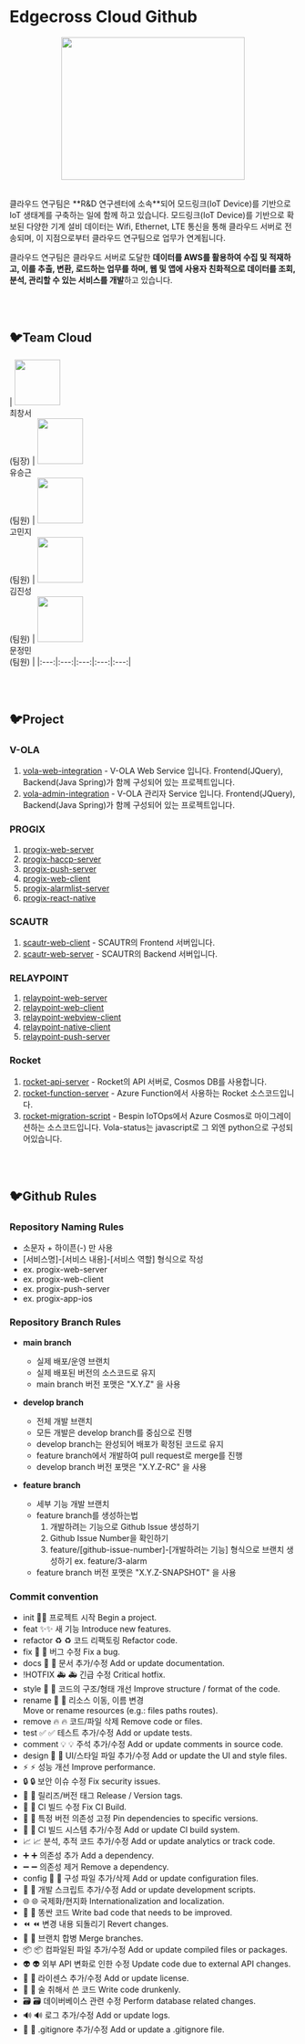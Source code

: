 # Edgecross Cloud Github
<p align="center">
  <img src="https://github.com/edgecross-cloud/.github/assets/96868951/1d192c4d-ad92-4454-bc79-dcc37660cf0e" width="80%" height="250px" />
</p>
<br>
클라우드 연구팀은 **R&D 연구센터에 소속**되어  모드링크(IoT Device)를 기반으로 IoT 생태계를 구축하는 일에 함께 하고 있습니다. 모드링크(IoT Device)를 기반으로 확보된 다양한 기계 설비 데이터는 Wifi, Ethernet, LTE 통신을 통해 클라우드 서버로 전송되며, 이 지점으로부터 클라우드 연구팀으로 업무가 연계됩니다.

클라우드 연구팀은 클라우드 서버로 도달한 **데이터를 AWS를 활용하여 수집 및 적재하고, 이를 추출, 변환, 로드하는 업무를 하며, 웹 및 앱에 사용자 친화적으로 데이터를 조회, 분석, 관리할 수 있는 서비스를 개발**하고 있습니다.

<br></br>
## 🐦Team Cloud 
| <img src="https://github.com/edgecross-cloud/.github/assets/96868951/be26cd16-d3b7-430b-9826-39fa50ea9e94" width="80" height="80" /> <br> 최창서 <br> (팀장) 
| <img src="https://github.com/edgecross-cloud/.github/assets/96868951/40df59aa-9943-49a7-bc4e-5853265971f8" width="80" height="80" /> <br> 유승근 <br> (팀원) 
| <img src="https://github.com/edgecross-cloud/.github/assets/96868951/18cc7ef1-77e8-43fe-b544-05c9035a5654" width="80" height="80" /> <br> 고민지 <br> (팀원) 
| <img src="https://github.com/edgecross-cloud/.github/assets/96868951/2020e122-58df-4b1c-8371-13f5e986d54c" width="80" height="80" /> <br> 김진성 <br> (팀원) 
| <img src="https://github.com/edgecross-cloud/.github/assets/87007436/45684ab5-9cdd-4004-9ae2-26287e0648c1" width="80" height="80" /> <br> 문정민 <br> (팀원) |
|:---:|:---:|:---:|:---:|:---:|


<br></br>
## 🐦Project

### V-OLA
1. [vola-web-integration](https://github.com/edgecross-cloud/vola-web-integration) - V-OLA Web Service 입니다. Frontend(JQuery), Backend(Java Spring)가 함께 구성되어 있는 프로젝트입니다.
2. [vola-admin-integration](https://github.com/edgecross-cloud/vola-admin-integration) - V-OLA 관리자 Service 입니다. Frontend(JQuery), Backend(Java Spring)가 함께 구성되어 있는 프로젝트입니다.

### PROGIX
1. [progix-web-server](https://github.com/edgecross-cloud/progix-web-server)
2. [progix-haccp-server](https://github.com/edgecross-cloud/progix-haccp-server)
3. [progix-push-server](https://github.com/edgecross-cloud/progix-push-server)
4. [progix-web-client](https://github.com/edgecross-cloud/progix-web-client)
5. [progix-alarmlist-server](https://github.com/edgecross-cloud/progix-alarmlist-server)
6. [progix-react-native](https://github.com/edgecross-cloud/progix-react-native)

### SCAUTR 
1. [scautr-web-client](https://github.com/edgecross-cloud/scautr-web-server) - SCAUTR의 Frontend 서버입니다.
2. [scautr-web-server](https://github.com/edgecross-cloud/scautr-web-client) - SCAUTR의 Backend 서버입니다. 

### RELAYPOINT
1. [relaypoint-web-server](https://github.com/edgecross-cloud/relaypoint-web-server)
2. [relaypoint-web-client](https://github.com/edgecross-cloud/relaypoint-web-client)
3. [relaypoint-webview-client](https://github.com/edgecross-cloud/relaypoint-web-client)
4. [relaypoint-native-client](https://github.com/edgecross-cloud/relaypoint-native-client)
5. [relaypoint-push-server](https://github.com/edgecross-cloud/relaypoint-push-server)

### Rocket
1. [rocket-api-server](https://github.com/edgecross-cloud/rocket-api-server) - Rocket의 API 서버로, Cosmos DB를 사용합니다.
2. [rocket-function-server](https://github.com/edgecross-cloud/rocket-function-server) - Azure Function에서 사용하는 Rocket 소스코드입니다.
3. [rocket-migration-script](https://github.com/edgecross-cloud/rocket-migration-script) - Bespin IoTOps에서 Azure Cosmos로 마이그레이션하는 소스코드입니다. Vola-status는 javascript로 그 외엔 python으로 구성되어있습니다.

<br></br>
## 🐦Github Rules

### Repository Naming Rules
- 소문자 + 하이픈(-) 만 사용
- [서비스명]-[서비스 내용]-[서비스 역할] 형식으로 작성
- ex. progix-web-server
- ex. progix-web-client
- ex. progix-push-server
- ex. progix-app-ios


### Repository Branch Rules
- <b>main branch</b>
  - 실제 배포/운영 브랜치
  - 실제 배포된 버전의 소스코드로 유지
  - main branch 버전 포맷은 "X.Y.Z" 을 사용

- <b>develop branch</b>
  - 전체 개발 브랜치 
  - 모든 개발은 develop branch를 중심으로 진행
  - develop branch는 완성되어 배포가 확정된 코드로 유지
  - feature branch에서 개발하여 pull request로 merge를 진행
  - develop branch 버전 포맷은 "X.Y.Z-RC" 을 사용

- <b>feature branch</b>
  - 세부 기능 개발 브랜치
  - feature branch를 생성하는법
    1. 개발하려는 기능으로 Github Issue 생성하기 
    2. Github Issue Number을 확인하기
    3. feature/[github-issue-number]-[개발하려는 기능] 형식으로 브랜치 생성하기 ex. feature/3-alarm
  - feature branch 버전 포맷은 "X.Y.Z-SNAPSHOT" 을 사용


### Commit convention
- init 🎉:tada:	프로젝트 시작	Begin a project.
- feat ✨:sparkles: 새 기능	Introduce new features.
- refactor	♻️	:recycle:	코드 리팩토링	Refactor code.
- fix	🐛	:bug:	버그 수정	Fix a bug.
- docs	📝	:memo:	문서 추가/수정	Add or update documentation.
- !HOTFIX	🚑	:ambulance:	긴급 수정	Critical hotfix.
- style	🎨	:art:	코드의 구조/형태 개선	Improve structure / format of the code.
- rename	🚚	:truck:	리소스 이동, 이름 변경	Move or rename resources (e.g.: files paths routes).
- remove	🔥	:fire:	코드/파일 삭제	Remove code or files.
- test	✅	:white_check_mark:	테스트 추가/수정	Add or update tests.
- comment	💡	:bulb:	주석 추가/수정	Add or update comments in source code.
- design	💄	:lipstick:	UI/스타일 파일 추가/수정	Add or update the UI and style files.
-	⚡️	:zap:	성능 개선	Improve performance.
-	🔒	:lock:	보안 이슈 수정	Fix security issues.
-	🔖	:bookmark:	릴리즈/버전 태그	Release / Version tags.
-	💚	:green_heart:	CI 빌드 수정	Fix CI Build.
-	📌	:pushpin:	특정 버전 의존성 고정	Pin dependencies to specific versions.
-	👷	:construction_worker:	CI 빌드 시스템 추가/수정	Add or update CI build system.
-	📈	:chart_with_upwards_trend:	분석, 추적 코드 추가/수정	Add or update analytics or track code.
-	➕	:heavy_plus_sign:	의존성 추가	Add a dependency.
-	➖	:heavy_minus_sign:	의존성 제거	Remove a dependency.
- config	🔧	:wrench:	구성 파일 추가/삭제	Add or update configuration files.
-	🔨	:hammer:	개발 스크립트 추가/수정	Add or update development scripts.
-	🌐	:globe_with_meridians:	국제화/현지화	Internationalization and localization.
-	💩	:poop:	똥싼 코드	Write bad code that needs to be improved.
-	⏪	:rewind:	변경 내용 되돌리기	Revert changes.
-	🔀	:twisted_rightwards_arrows:	브랜치 합병	Merge branches.
-	📦	:package:	컴파일된 파일 추가/수정	Add or update compiled files or packages.
-	👽	:alien:	외부 API 변화로 인한 수정	Update code due to external API changes.
-	📄	:page_facing_up:	라이센스 추가/수정	Add or update license.
-	🍻	:beers:	술 취해서 쓴 코드	Write code drunkenly.
-	🗃	:card_file_box:	데이버베이스 관련 수정	Perform database related changes.
-	🔊	:loud_sound:	로그 추가/수정	Add or update logs.
-	🙈	:see_no_evil:	.gitignore 추가/수정	Add or update a .gitignore file.
